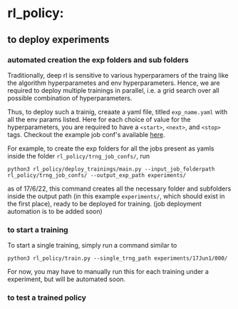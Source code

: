 # rl_policy:

## to deploy experiments

### automated creation the exp folders and sub folders

Traditionally, deep rl is sensitive to various hyperparamers of the traing like the algorithm hyperparametes and env hyperparameters. Hence, we are required to deploy multiple trainings in parallel, i.e. a grid search over all possible combination of hyperparameters. 

Thus, to deploy such a trainig, creaate a yaml file, titled `exp_name.yaml` with all the env params listed. Here for each choice of value for the hyperparameters, you are required to have a `<start>`, `<next>`, and `<stop>` tags. Checkout the example job conf's available [here](./trng_job_confs/).


For example, to create the exp folders for all the jobs present as yamls inside the folder `rl_policy/trng_job_confs/`, run

    python3 rl_policy/deploy_trainings/main.py --input_job_folderpath rl_policy/trng_job_confs/ --output_exp_path experiments/

as of 17/6/22, this command creates all the necessary folder and subfolders inside the output path (in this example `experiments/`, which should exist in the first place), ready to be deployed for training. (job deployment automation is to be added soon)

### to start a training

To start a single training, simply run a command similar to

    python3 rl_policy/train.py --single_trng_path experiments/17Jun1/000/

For now, you may have to manually run this for each training under a experiment, but will be automated soon.

### to test a trained policy


